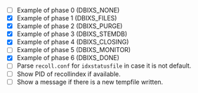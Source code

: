 - [ ] Example of phase 0 (DBIXS_NONE)
- [x] Example of phase 1 (DBIXS_FILES)
- [x] Example of phase 2 (DBIXS_PURGE)
- [x] Example of phase 3 (DBIXS_STEMDB)
- [x] Example of phase 4 (DBIXS_CLOSING)
- [ ] Example of phase 5 (DBIXS_MONITOR)
- [x] Example of phase 6 (DBIXS_DONE)
- [ ] Parse `recoll.conf` for `idxstatusfile` in case it is not default.
- [ ] Show PID of recollindex if available.
- [ ] Show a message if there is a new tempfile written.
